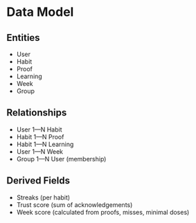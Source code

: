 # Data Model

## Entities
- User
- Habit
- Proof
- Learning
- Week
- Group

## Relationships
- User 1—N Habit
- Habit 1—N Proof
- Habit 1—N Learning
- User 1—N Week
- Group 1—N User (membership)

## Derived Fields
- Streaks (per habit)
- Trust score (sum of acknowledgements)
- Week score (calculated from proofs, misses, minimal doses)
